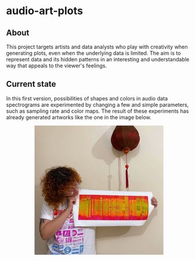 # audio-art-plots

## About
This project targets artists and data analysts who play with creativity when generating plots, even when the underlying data is limited. The aim is to represent data and its hidden patterns in an interesting and understandable way that appeals to the viewer's feelings.

## Current state
In this first version, possibilities of shapes and colors in audio data spectrograms are experimented by changing a few and simple parameters, such as sampling rate and color maps. The result of these experiments has already generated artworks like the one in the image below.

<p align="center">
  <img src="https://github.com/anandastreit/audio-art-plots/blob/main/etc/athena.jpg" width="350" title="athena-pic">
</p>
